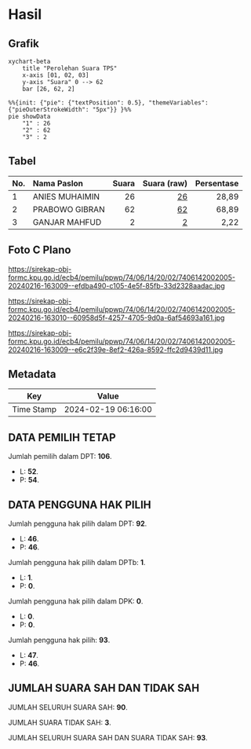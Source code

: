 # Hasil

## Grafik

```mermaid
xychart-beta
    title "Perolehan Suara TPS"
    x-axis [01, 02, 03]
    y-axis "Suara" 0 --> 62
    bar [26, 62, 2]
```

```mermaid
%%{init: {"pie": {"textPosition": 0.5}, "themeVariables": {"pieOuterStrokeWidth": "5px"}} }%%
pie showData
    "1" : 26
    "2" : 62
    "3" : 2
```

## Tabel

| No. | Nama Paslon    | Suara | Suara (raw) | Persentase |
|:--- |:-------------- | -----:| -----------:| ----------:|
| 1   | ANIES MUHAIMIN | 26    | [26][p-1]   | 28,89      |
| 2   | PRABOWO GIBRAN | 62    | [62][p-2]   | 68,89      |
| 3   | GANJAR MAHFUD  | 2     | [2][p-3]    | 2,22       |


[p-1]: https://github.com/gigit-pemilu/pemilu-2024-74-sulawesi-tenggara/blob/main/pilpres/hitung-suara/sub/74-sulawesi-tenggara/sub/06-bombana/sub/14-kabaena-barat/sub/2002-baliara/sub/005-tps/sub/paslon-1.txt
[p-2]: https://github.com/gigit-pemilu/pemilu-2024-74-sulawesi-tenggara/blob/main/pilpres/hitung-suara/sub/74-sulawesi-tenggara/sub/06-bombana/sub/14-kabaena-barat/sub/2002-baliara/sub/005-tps/sub/paslon-2.txt
[p-3]: https://github.com/gigit-pemilu/pemilu-2024-74-sulawesi-tenggara/blob/main/pilpres/hitung-suara/sub/74-sulawesi-tenggara/sub/06-bombana/sub/14-kabaena-barat/sub/2002-baliara/sub/005-tps/sub/paslon-3.txt

## Foto C Plano

https://sirekap-obj-formc.kpu.go.id/ecb4/pemilu/ppwp/74/06/14/20/02/7406142002005-20240216-163009--efdba490-c105-4e5f-85fb-33d2328aadac.jpg

https://sirekap-obj-formc.kpu.go.id/ecb4/pemilu/ppwp/74/06/14/20/02/7406142002005-20240216-163010--60958d5f-4257-4705-9d0a-6af54693a161.jpg

https://sirekap-obj-formc.kpu.go.id/ecb4/pemilu/ppwp/74/06/14/20/02/7406142002005-20240216-163009--e6c2f39e-8ef2-426a-8592-ffc2d9439d11.jpg


## Metadata

| Key        | Value               |
| ---------- | ------------------- |
| Time Stamp | 2024-02-19 06:16:00 |


## DATA PEMILIH TETAP

Jumlah pemilih dalam DPT: **106**.
 * L: **52**.
 * P: **54**.

## DATA PENGGUNA HAK PILIH

Jumlah pengguna hak pilih dalam DPT: **92**.
 * L: **46**.
 * P: **46**.

Jumlah pengguna hak pilih dalam DPTb: **1**.
 * L: **1**.
 * P: **0**.

Jumlah pengguna hak pilih dalam DPK: **0**.
 * L: **0**.
 * P: **0**.

Jumlah pengguna hak pilih: **93**.
 * L: **47**.
 * P: **46**.

## JUMLAH SUARA SAH DAN TIDAK SAH

JUMLAH SELURUH SUARA SAH: **90**.

JUMLAH SUARA TIDAK SAH: **3**.

JUMLAH SELURUH SUARA SAH DAN SUARA TIDAK SAH: **93**.


